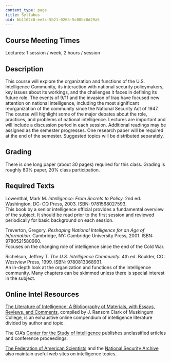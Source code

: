 ```yaml
---
content_type: page
title: Syllabus
uid: bb1102c8-ee3c-5b21-0263-5c00bc0d29a5
---
```


Course Meeting Times
--------------------

Lectures: 1 session / week, 2 hours / session

Description
-----------

This course will explore the organization and functions of the U.S. Intelligence Community, its interaction with national security policymakers, key issues about its workings, and the challenges it faces in defining its future role. The events of 9/11 and the invasion of Iraq have focused new attention on national intelligence, including the most significant reorganization of the community since the National Security Act of 1947. The course will highlight some of the major debates about the role, practices, and problems of national intelligence. Lectures are important and will include a discussion period in each session. Additional readings may be assigned as the semester progresses. One research paper will be required at the end of the semester. Suggested topics will be distributed separately.

Grading
-------

There is one long paper (about 30 pages) required for this class. Grading is roughly 80% paper, 20% class participation.

Required Texts
--------------

Lowenthal, Mark M. _Intelligence: From Secrets to Policy._ 2nd ed. Washington, DC: CQ Press, 2003. ISBN: 9781568027593.  
This book by a senior intelligence official provides a fundamental overview of the subject. It should be read prior to the first session and reviewed periodically for basic background on each session.

Treverton, Gregory. _Reshaping National Intelligence for an Age of Information._ Cambridge, NY: Cambridge University Press, 2001. ISBN: 9780521580960.  
Focuses on the changing role of intelligence since the end of the Cold War.

Richelson, Jeffrey T. _The U.S. Intelligence Community._ 4th ed. Boulder, CO: Westview Press, 1999. ISBN: 9780813368931.  
An in-depth look at the organization and functions of the intelligence community. Many chapters can be skimmed unless there is special interest in the subject.

Online Intel Resources
----------------------

[The Literature of Intelligence: A Bibliography of Materials, with Essays, Reviews, and Comments](http://intellit.muskingum.edu/index.html), compiled by J. Ransom Clark of Muskingum College, is an exhaustive online compendium of intelligence literature divided by author and topic.

The CIA’s [Center for the Study of Intelligence](https://www.cia.gov/library/center-for-the-study-of-intelligence) publishes unclassified articles and conference proceedings.

[The Federation of American Scientists](http://www.fas.org/) and the [National Security Archive](http://www.gwu.edu/~nsarchiv/) also maintain useful web sites on intelligence topics.